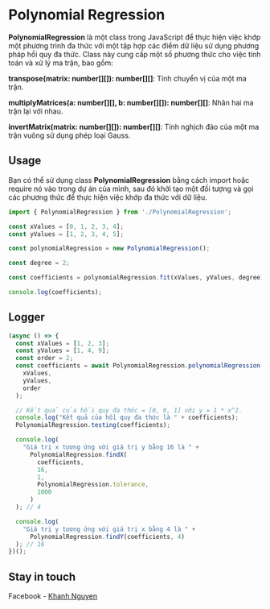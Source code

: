# Polynomial Regression
**PolynomialRegression** là một class trong JavaScript để thực hiện việc khớp một phương trình đa thức với một tập hợp các điểm dữ liệu sử dụng phương pháp hồi quy đa thức. Class này cung cấp một số phương thức cho việc tính toán và xử lý ma trận, bao gồm:

**transpose(matrix: number[][]): number[][]**: Tính chuyển vị của một ma trận.

**multiplyMatrices(a: number[][], b: number[][]): number[][]**: Nhân hai ma trận lại với nhau.

**invertMatrix(matrix: number[][]): number[][]**: Tính nghịch đảo của một ma trận vuông sử dụng phép loại Gauss.

## Usage
Bạn có thể sử dụng class **PolynomialRegression** bằng cách import hoặc require nó vào trong dự án của mình, sau đó khởi tạo một đối tượng và gọi các phương thức để thực hiện việc khớp đa thức với dữ liệu.
```js
import { PolynomialRegression } from './PolynomialRegression';

const xValues = [0, 1, 2, 3, 4];
const yValues = [1, 2, 3, 4, 5];

const polynomialRegression = new PolynomialRegression();

const degree = 2;

const coefficients = polynomialRegression.fit(xValues, yValues, degree);

console.log(coefficients);

```

## Logger
```ts
(async () => {
  const xValues = [1, 2, 3];
  const yValues = [1, 4, 9];
  const order = 2;
  const coefficients = await PolynomialRegression.polynomialRegression(
    xValues,
    yValues,
    order
  );

  // Kết quả của hồi quy đa thức = [0, 0, 1] với y = 1 * x^2.
  console.log("Kết quả của hồi quy đa thức là " + coefficients);
  PolynomialRegression.testing(coefficients);

  console.log(
    "Giá trị x tương ứng với giá trị y bằng 16 là " +
      PolynomialRegression.findX(
        coefficients,
        16,
        1,
        PolynomialRegression.tolerance,
        1000
      )
  ); // 4

  console.log(
    "Giá trị y tương ứng với giá trị x bằng 4 là " +
      PolynomialRegression.findY(coefficients, 4)
  ); // 16
})();

```

## Stay in touch
Facebook - [Khanh Nguyen](https://www.facebook.com/KWalkerNNK)